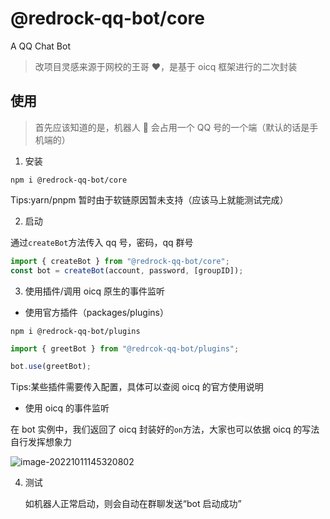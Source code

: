 # @redrock-qq-bot/core

A QQ Chat Bot

> 改项目灵感来源于网校的王哥 ♥️，是基于 oicq 框架进行的二次封装

## 使用

> 首先应该知道的是，机器人 🤖️ 会占用一个 QQ 号的一个端（默认的话是手机端的）

1. 安装

```shell
npm i @redrock-qq-bot/core
```

Tips:yarn/pnpm 暂时由于软链原因暂未支持（应该马上就能测试完成）

2. 启动

通过`createBot`方法传入 qq 号，密码，qq 群号

```ts
import { createBot } from "@redrock-qq-bot/core";
const bot = createBot(account, password, [groupID]);
```

3. 使用插件/调用 oicq 原生的事件监听

- 使用官方插件（packages/plugins）

```shell
npm i @redrock-qq-bot/plugins
```

```ts
import { greetBot } from "@redrcok-qq-bot/plugins";

bot.use(greetBot);
```

Tips:某些插件需要传入配置，具体可以查阅 oicq 的官方使用说明

- 使用 oicq 的事件监听

在 bot 实例中，我们返回了 oicq 封装好的`on`方法，大家也可以依据 oicq 的写法自行发挥想象力

![image-20221011145320802](https://nirvana-1304092626.cos.ap-chongqing.myqcloud.com/md/image-20221011145320802.png)

4. 测试

   如机器人正常启动，则会自动在群聊发送“bot 启动成功”

